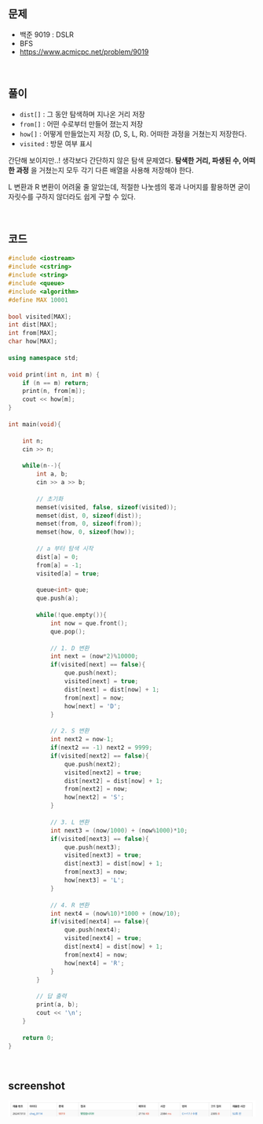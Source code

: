## 문제
- 백준 9019 : DSLR
- BFS
- https://www.acmicpc.net/problem/9019

<br/>

## 풀이

- `dist[]` : 그 동안 탐색하며 지나온 거리 저장
- `from[]` : 어떤 수로부터 만들어 졌는지 저장
- `how[]` : 어떻게 만들었는지 저장 (D, S, L, R). 어떠한 과정을 거쳤는지 저장한다.
- `visited` : 방문 여부 표시

간단해 보이지만..! 생각보다 간단하지 않은 탐색 문제였다.  **탐색한 거리, 파생된 수, 어떠한 과정** 을 거쳤는지 모두 각기 다른 배열을 사용해 저장해야 한다. 

L 변환과 R 변환이 어려울 줄 알았는데, 적절한 나눗셈의 몫과 나머지를 활용하면 굳이 자릿수를 구하지 않더라도 쉽게 구할 수 있다. 

<br/>

## 코드

```c++
#include <iostream>
#include <cstring>
#include <string>
#include <queue>
#include <algorithm>
#define MAX 10001

bool visited[MAX];
int dist[MAX];
int from[MAX];
char how[MAX];

using namespace std;

void print(int n, int m) {
    if (n == m) return;
    print(n, from[m]);
    cout << how[m];
}

int main(void){
    
    int n;
    cin >> n;
    
    while(n--){
        int a, b;
        cin >> a >> b;
        
        // 초기화
        memset(visited, false, sizeof(visited));
        memset(dist, 0, sizeof(dist));
        memset(from, 0, sizeof(from));
        memset(how, 0, sizeof(how));
        
        // a 부터 탐색 시작
        dist[a] = 0;
        from[a] = -1;
        visited[a] = true;
        
        queue<int> que;
        que.push(a);
        
        while(!que.empty()){
            int now = que.front();
            que.pop();
            
            // 1. D 변환
            int next = (now*2)%10000;
            if(visited[next] == false){
                que.push(next);
                visited[next] = true;
                dist[next] = dist[now] + 1;
                from[next] = now;
                how[next] = 'D';
            }
            
            // 2. S 변환
            int next2 = now-1;
            if(next2 == -1) next2 = 9999;
            if(visited[next2] == false){
                que.push(next2);
                visited[next2] = true;
                dist[next2] = dist[now] + 1;
                from[next2] = now;
                how[next2] = 'S';
            }
            
            // 3. L 변환
            int next3 = (now/1000) + (now%1000)*10;
            if(visited[next3] == false){
                que.push(next3);
                visited[next3] = true;
                dist[next3] = dist[now] + 1;
                from[next3] = now;
                how[next3] = 'L';
            }
            
            // 4. R 변환
            int next4 = (now%10)*1000 + (now/10);
            if(visited[next4] == false){
                que.push(next4);
                visited[next4] = true;
                dist[next4] = dist[now] + 1;
                from[next4] = now;
                how[next4] = 'R';
            }
        }
        
        // 답 출력
        print(a, b);
        cout << '\n';
    }
    
    return 0;
}

```

<br/>

## screenshot
![screenshot](./screenshots/boj9019.png)
